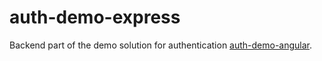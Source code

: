 # auth-demo-express

Backend part of the demo solution for authentication [auth-demo-angular](https://github.com/pawel-stepnowski/auth-demo-angular).

